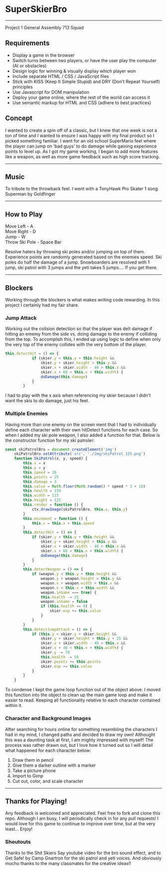 # SuperSkierBro
____
Project 1 General Assembly 713 Squad
## Requirements
* Display a game in the browser
* Switch turns between two players, or have the user play the computer (AI or obstacles)
* Design logic for winning & visually display which player won
* Include separate HTML / CSS / JavaScript files
* Stick with KISS (Keep It Simple Stupid) and DRY (Don't Repeat Yourself) principles
* Use Javascript for DOM manipulation
* Deploy your game online, where the rest of the world can access it
* Use semantic markup for HTML and CSS (adhere to best practices)

## Concept
I wanted to create a spin off of a classic, but I knew that one week is not a ton of time and I wanted to ensure I was happy with my final product so I picked something familiar. I went for an old school SuperMario feel where the player can jump on 'bad guys' to do damage while gaining experience points to level up. As I got my game working, I began to add more features like a weapon, as well as more game feedback such as high score tracking. 
____
## Music
To tribute to the throwback feel. I went with a TonyHawk Pro Skater 1 song. Superman by Goldfinger
____
## How to Play
Move Left - A  
Move Right - D  
Jump - W  
Throw Ski Pole - Space Bar

Resolve haters by throwing ski poles and/or jumping on top of them. Experience points are randomly generated based on the enemies speed. Ski poles do half the damage of a jump. Snowboarders are resolved with 1 jump, ski patrol with 3 jumps and the yeti takes 5 jumps.... If you get there.
____
## Blockers
Working through the blockers is what makes writing code rewarding. In this project I certainly had my fair share.

### Jump Attack
Working out the colision detection so that the player was delt damage if hitting an ememy from the side vs. doing damage to the enemy if colliding from the top. To accomplish this, I ended up using logic to define when only the very top of the enemy collides with the very bottom of the player.
``` javascript
this.detectHit = () => {
            if (skier.y < this.y + this.height &&
                skier.y + skier.height > this.y &&
                skier.x + skier.width - 40 > this.x &&
                skier.x + 60 < this.x + this.width) {
                doDamage(this.damage)
            }
        }
```
I had to play with the x axis when referencing my skier because I didn't want the skis to do damage, just his feet. 

### Multiple Enemies
Having more than one enemy on the screen ment that I had to individually define each character with their own hitDetect functions for each case. So when I added my ski pole weapon, I also added a function for that. Below is the constructor function for my ski patroler:
```javascript
const skiPatrolBro = document.createElement('img')
    skiPatrolBro.setAttribute('src', './img/skiPatrol_125.png')
    function SkiPatrol(x, y, speed) {
        this.x = x
        this.y = y
        this.speed = 10
        this.points = 25
        this.damage = 3
        this.value = Math.floor(Math.random() * speed * 3 + 10)
        this.health = 150
        this.width = 115
        this.height = 125
        this.render = function () {
            ctx.drawImage(skiPatrolBro, this.x, this.y)
        }
        this.movement = function () {
            this.x = this.x + this.speed
        }
        this.detectHit = () => {
            if (skier.y < this.y + this.height &&
                skier.y + skier.height > this.y &&
                skier.x + skier.width - 40 > this.x &&
                skier.x + 60 < this.x + this.width) {
                doDamage(this.damage)
            }
        }
        this.detectWeapon = () => {
            if (weapon.y < this.y + this.height &&
                weapon.y + weapon.height > this.y &&
                weapon.x + weapon.width > this.x &&
                weapon.x < this.x + this.width &&
                weapon.inGame === true) {
                this.health -= 25
                weapon.inGame = false
                if (this.health <= 0) {
                    skier.exp += this.value
                }
            }
        }
        this.detectJumpAttack = () => {
            if (this.y < skier.y + skier.height &&
                skier.y + skier.height < this.y + 25 &&
                skier.x + skier.width - 40 > this.x &&
                skier.x + 40 < this.x + this.width) {
                skier.y -= 70
                this.health -= 50
                skier.points += this.points
                skier.exp += this.value
            }
        }
    }
```
To condense I kept the game loop function out of the object above. I moved this function into the object to clean up the main game loop and make it easier to read. Keeping all functionality relative to each character contained within it.

### Character and Background Images
After searching for hours online for something resembling the characters I had in my mind, I changed paths and decided to draw my own! Althought this was a daunting task at first, I am mighty impressed with myself! The process was rather drawn out, but I love how it turned out so I will detail what happened for each character below:
1. Draw them in pencil
2. Give them a darker outline with a marker
3. Take a picture phone
4. Import to Gimp
5. Cut out, color, and scale character
____
## Thanks for Playing!
Any feedback is welcomed and appreciated. Feel free to fork and clone this repo. Although I am busy, I will periodically check in for any pull requests! I would love for this game to continue to improve over time, but at the very least...  Enjoy!

### Shoutouts
Thanks to the Shit Skiers Say youtube video for the bro sound effect, and to Get Safe! by Camp Gnartron for the ski patrol and yeti voices. And obviously mucho thanks to the many classmates for the creative ideas!!


